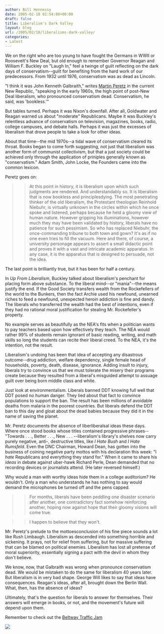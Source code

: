 ```yaml
---
author: Bill Hennessy
date: 2005-02-18 01:54:00+00:00
draft: false
title: Liberalism's Dark Valley
layout: blog
url: /2005/02/18/liberalisms-dark-valley/
categories:
- Latest
---
```


We on the right who are too young to have fought the Germans in WWII or Roosevelt's New Deal, but old enough to remember Governor Reagan and William F. Buckley on "Laugh In," feel a twinge of guilt reflecting on the dark days of conservatism--guilt for benefiting from the hard work of our predecessors. From 1932 until 1976, conservatism was as dead as Lincoln.




"I think it was John Kenneth Galbraith," writes [Martin Peretz](https://www.tnr.com/doc.mhtml?i=20050228&s=peretz022805) in the current New Republic, "speaking in the early 1960s, the high point of post-New Deal liberalism, who pronounced conservatism dead. Conservatism, he said, was 'bookless.'"




But tables turned. Perhaps it was Nixon's downfall. After all, Goldwater and Reagan warned us about "moderate" Republicans. Maybe it was Buckley's relentless advance of conservatism on television, magazines, books, radio, college campuses, and debate halls. Perhaps it was just the excesses of liberalism that drove people to take a look for other ideas.




About that time--the mid 1970s--a tidal wave of conservatism cleared its throat. Books began to come forth suggesting, not just that liberalism was another form of communist collectivism, but that a just society could be achieved only through the application of priniples generally known as "conservatism." Adam Smith, John Locke, the Founders came into the common lexicon.




Peretz goes on:




> 

> 
> > 

>> 
>> At this point in history, it is liberalism upon which such judgments are rendered. And understandably so. It is liberalism that is now bookless and principlesdying. The most penetrating thinker of the old liberalism, the Protestant theologian Reinhold Niebuhr, is virtually unknown in the circles within which he once spoke and listened, perhaps because he held a gloomy view of human nature. However gripping his illuminations, however much they may have been validated by history, liberals have no patience for such pessimism. So who has replaced Niebuhr, the once-commanding tribune to both town and gown? It's as if no one even tries to fill the vacuum. Here and there, of course, a university personage appears to assert a small didactic point and proves it with a vast and intricate academic apparatus. In any case, it is the apparatus that is designed to persuade, not the idea.
>> 
>> 
> 
> 




The last point is brilliantly true, but it has been for half a century.




In _Up From Liberalism_, Buckley talked about liberalism's penchant for placing form above substance. To the liberal mind--or "mania"--the means justify the end. If the Good Society transfers wealth from the Rockefellers of the world to the Bunkers, then the fact Archie used his newfound, unearned riches to feed a newfound, unexpected heroin addiction is fine and dandy. The liberals who transferred the wealth had the best of intentions, even if they had no rational moral justification for stealing Mr. Rockefeller's property. 




No example serves as beautifully as the NEA's fits when a politician wants to pay teachers based upon how effectively they teach. The NEA would rather 99% of students remain ignorant of basic reading, writing, and math skills so long the students can recite their liberal creed. To the NEA, it's the intention, not the result. 




Liberalism's undoing has been that idea of accepting any disastrous outcome--drug addiction, welfare dependency, single female head of households, poverty, death, disease, ignorance. Adding insult to injury, liberals try to convince us that we must tolerate the misery their programs create because they resulted from a liberal's misguided attempt to assuage guilt over being born middle class and white. 




Just look at environmentalism. Liberals banned DDT knowing full well that DDT posed no human danger. They lied about that fact to convince populations to support the ban. The result has been millions of avoidable deaths from malaria in the poorest countries. But liberals defend the DDT ban to this day and gloat about the dead babies because they did it in the name of saving the planet.




Mr. Peretz documents the absence of liberliberalsal ideas these days. Where once stood books whose titles contained progressive phrases--"Towards . . ., Better . . ., New . . . --liberalism's library's shelves now carry purely negative, anti-, destructive titles, like _I Hate Bush_ and _I Hate Rumsfeld_. Even the DNC Chairman, Howard Dean, has gotten into the business of coining negative party mottos with his declaration this week: "I _hate_ Republicans and everything they stand for." When it came to share his _ideas_ in debate against uber-hawk Richard Perle, Dean demanded that no recording devices or journalists attend. (He later reversed himself.)




Why would a man with worthy ideas hide them in a college auditorium? He wouldn't. Only a man who understands he has nothing to say would demand the microphones be turned off and the pens capped.




> 

> 
> > 

>> 
>> For months, liberals have been peddling one disaster scenario after another, one contradictory fact somehow reinforcing another, hoping now against hope that their gloomy visions will come true.
>> 
>> 

>> 
>> I happen to believe that they won't.
>> 
>> 
> 
> 




Mr. Peretz's prelude to the mottoesconclusion of his fine piece sounds a lot like Rush Limbaugh. Liberalism as descended into something horrible and sickening. It prays, not for relief from suffering, but for massive suffering that can be blamed on political enemies. Liberalism has lost all pretense of moral superiority, essentially signing a pact with the devil in whom they don't believe.




We know, now, that Galbraith was wrong when pronounce conservatism dead. We would be mistaken to do the same for liberalism 40 years later. But liberalism is in very bad shape. George Will likes to say that ideas have consequences. Reagan's ideas, after all, brought down the Berlin Wall. What, then, has the absence of ideas?




Ultimately, that's the question for liberals to answer for themselves. Their answers will emerge in books, or not, and the movement's future will depend upon them. 







Remember to check out the [Beltway Traffic Jam](https://www.outsidethebeltway.com/archives/9320)

![](https://blog.billhennessy.com/aggbug.aspx?PostID=1118)


